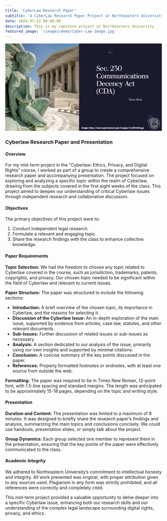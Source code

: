 ```yaml
---
title: 'CyberLaw Research Paper'
subtitle: 'A CyberLaw Research Paper Project at Northeastern University'
date: 2024-07-22 00:00:00
description: This is my capstone project at Northeastern University .
featured_image: '/images/demo/Cyber-Law-Image.jpg'
---
```


![](/images/demo/Cyberlaw-project.jpg)

### Cyberlaw Research Paper and Presentation

#### Overview
For my mid-term project in the "Cyberlaw: Ethics, Privacy, and Digital Rights" course, I worked as part of a group to create a comprehensive research paper and accompanying presentation. The project focused on exploring and analyzing a specific topic within the realm of Cyberlaw, drawing from the subjects covered in the first eight weeks of the class. This project aimed to deepen our understanding of critical Cyberlaw issues through independent research and collaborative discussion.

#### Objectives
The primary objectives of this project were to:
1. Conduct independent legal research.
2. Formulate a relevant and engaging topic.
3. Share the research findings with the class to enhance collective knowledge.

#### Paper Requirements
**Topic Selection:**
We had the freedom to choose any topic related to Cyberlaw covered in the course, such as jurisdiction, trademarks, patents, copyrights, and privacy. Our chosen topic needed to be significant within the field of Cyberlaw and relevant to current issues.

**Paper Structure:**
The paper was structured to include the following sections:
- **Introduction:** A brief overview of the chosen topic, its importance in Cyberlaw, and the reasons for selecting it.
- **Discussion of the Cyberlaw Issue:** An in-depth exploration of the main issue, supported by evidence from articles, case law, statutes, and other relevant documents.
- **Sub-Issues:** Further discussion of related issues or sub-issues as necessary.
- **Analysis:** A section dedicated to our analysis of the issue, primarily using our own insights and supported by minimal citations.
- **Conclusion:** A concise summary of the key points discussed in the paper.
- **References:** Properly formatted footnotes or endnotes, with at least one source from outside the web.

**Formatting:**
The paper was required to be in Times New Roman, 12-point font, with 1.5-line spacing and standard margins. The length was anticipated to be approximately 15-18 pages, depending on the topic and writing style.

#### Presentation
**Duration and Content:**
The presentation was limited to a maximum of 8 minutes. It was designed to briefly share the research paper’s findings and analysis, summarizing the main topics and conclusions concisely. We could use handouts, presentation slides, or simply talk about the project.

**Group Dynamics:**
Each group selected one member to represent them in the presentation, ensuring that the key points of the paper were effectively communicated to the class.

#### Academic Integrity
We adhered to Northeastern University’s commitment to intellectual honesty and integrity. All work presented was original, with proper attribution given to any sources used. Plagiarism in any form was strictly prohibited, and all references were correctly and completely cited.

This mid-term project provided a valuable opportunity to delve deeper into a specific Cyberlaw issue, enhancing both our research skills and our understanding of the complex legal landscape surrounding digital rights, privacy, and ethics.

